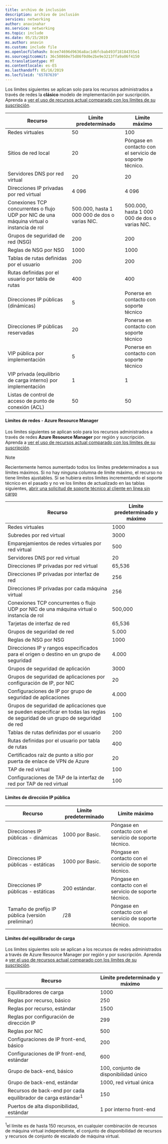 ```yaml
---
title: archivo de inclusión
description: archivo de inclusión
services: networking
author: anavinahar
ms.service: networking
ms.topic: include
ms.date: 05/15/2019
ms.author: anavin
ms.custom: include file
ms.openlocfilehash: 8cee74696d9636a8ac1d6fcbab493f18184355e1
ms.sourcegitcommit: 36c50860e75d86f0d0e2be9e3213ffa9a06f4150
ms.translationtype: MT
ms.contentlocale: es-ES
ms.lasthandoff: 05/16/2019
ms.locfileid: "65787639"
---
```

<a name="virtual-networking-limits-classic"></a>Los límites siguientes se aplican solo para los recursos administrados a través de redes la **clásico** modelo de implementación por suscripción. Aprenda a [ver el uso de recursos actual comparado con los límites de su suscripción](../articles/networking/check-usage-against-limits.md).

| Recurso | Límite predeterminado | Límite máximo |
| --- | --- | --- |
| Redes virtuales |50 |100 |
| Sitios de red local |20 |Póngase en contacto con el servicio de soporte técnico. |
| Servidores DNS por red virtual |20 |20 |
| Direcciones IP privadas por red virtual |4 096 |4 096 |
| Conexiones TCP concurrentes o flujo UDP por NIC de una máquina virtual o instancia de rol |500.000, hasta 1 000 000 de dos o varias NIC. |500.000, hasta 1 000 000 de dos o varias NIC. |
| Grupos de seguridad de red (NSG) |200 |200 |
| Reglas de NSG por NSG |1000 |1000 |
| Tablas de rutas definidas por el usuario |200 |200 |
| Rutas definidas por el usuario por tabla de rutas |400 |400 |
| Direcciones IP públicas (dinámicas) |5 |Ponerse en contacto con soporte técnico |
| Direcciones IP públicas reservadas |20 |Ponerse en contacto con soporte técnico |
| VIP pública por implementación |5 |Ponerse en contacto con soporte técnico |
| VIP privada (equilibrio de carga interno) por implementación |1 |1 |
| Listas de control de acceso de punto de conexión (ACL) |50 |50 |

#### <a name="azure-resource-manager-virtual-networking-limits"></a>Límites de redes - Azure Resource Manager
Los límites siguientes se aplican solo para los recursos administrados a través de redes **Azure Resource Manager** por región y suscripción. Aprenda a [ver el uso de recursos actual comparado con los límites de su suscripción](../articles/networking/check-usage-against-limits.md).

> [!NOTE]
> Recientemente hemos aumentado todos los límites predeterminados a sus límites máximos. Si no hay ninguna columna de límite máximo, el recurso no tiene límites ajustables. Si se hubiera estos límites incrementando el soporte técnico en el pasado y no ve los límites de actualizado en las tablas siguientes, [abrir una solicitud de soporte técnico al cliente en línea sin cargo](../articles/azure-resource-manager/resource-manager-quota-errors.md)

| Recurso | Límite predeterminado y máximo | 
| --- | --- |
| Redes virtuales |1000 |
| Subredes por red virtual |3000 |
| Emparejamientos de redes virtuales por red virtual |500 |
| Servidores DNS por red virtual |20 |
| Direcciones IP privadas por red virtual |65,536 |
| Direcciones IP privadas por interfaz de red |256 |
| Direcciones IP privadas por cada máquina virtual |256 |
| Conexiones TCP concurrentes o flujo UDP por NIC de una máquina virtual o instancia de rol |500,000 |
| Tarjetas de interfaz de red |65,536 |
| Grupos de seguridad de red |5.000 |
| Reglas de NSG por NSG |1000 |
| Direcciones IP y rangos especificados para el origen o destino en un grupo de seguridad |4.000 |
| Grupos de seguridad de aplicación |3000 |
| Grupos de seguridad de aplicaciones por configuración de IP, por NIC |20 |
| Configuraciones de IP por grupo de seguridad de aplicaciones |4.000 |
| Grupos de seguridad de aplicaciones que se pueden especificar en todas las reglas de seguridad de un grupo de seguridad de red |100 |
| Tablas de rutas definidas por el usuario |200 |
| Rutas definidas por el usuario por tabla de rutas |400 |
| Certificados raíz de punto a sitio por puerta de enlace de VPN de Azure |20 |
| TAP de red virtual |100 |
| Configuraciones de TAP de la interfaz de red por TAP de red virtual |100 |

#### <a name="publicip-address"></a>Límites de dirección IP pública
| Recurso | Límite predeterminado | Límite máximo |
| --- | --- | --- |
| Direcciones IP públicas - dinámicas | 1000 por Basic. |Póngase en contacto con el servicio de soporte técnico. |
| Direcciones IP públicas - estáticas | 1000 por Basic. |Póngase en contacto con el servicio de soporte técnico. |
| Direcciones IP públicas - estáticas | 200 estándar.|Póngase en contacto con el servicio de soporte técnico. |
| Tamaño de prefijo IP pública (versión preliminar) | /28 | Póngase en contacto con el servicio de soporte técnico. |

#### <a name="load-balancer"></a>Límites del equilibrador de carga
Los límites siguientes solo se aplican a los recursos de redes administrados a través de Azure Resource Manager por región y por suscripción. Aprenda a [ver el uso de recursos actual comparado con los límites de su suscripción](../articles/networking/check-usage-against-limits.md).

| Recurso | Límite predeterminado y máximo |
| --- | --- |
| Equilibradores de carga | 1000 | 
| Reglas por recurso, básico | 250 |
| Reglas por recurso, estándar | 1500 | 
| Reglas por configuración de dirección IP | 299 |
| Reglas por NIC | 500 |
| Configuraciones de IP front-end, básico | 200 |
| Configuraciones de IP front-end, estándar | 600 |
| Grupo de back-end, básico | 100, conjunto de disponibilidad único |
| Grupo de back-end, estándar | 1000, red virtual única |
| Recursos de back-end por cada equilibrador de carga estándar<sup>1</sup> | 150 |
| Puertos de alta disponibilidad, estándar | 1 por interno front-end |

<sup>1</sup>el límite es de hasta 150 recursos, en cualquier combinación de recursos de máquina virtual independiente, el conjunto de disponibilidad de recursos y recursos de conjunto de escalado de máquina virtual.

